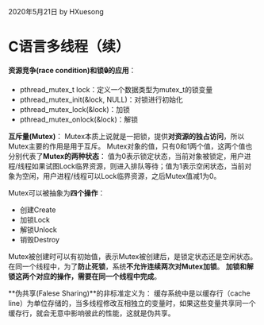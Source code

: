 2020年5月21日
by HXuesong



# C语言多线程（续）
**资源竞争(race condition)和锁🔒的应用**：

- pthread_mutex_t lock：定义一个数据类型为mutex_t的锁变量
- pthread_mutex_init(&lock, NULL)：对锁进行初始化
- pthread_mutex_lock(&lock)：加锁
- pthread_mutex_onlock(&lock)：解锁



**互斥量(Mutex)**：
Mutex本质上说就是一把锁，提供**对资源的独占访问**，所以Mutex主要的作用是用于互斥。
Mutex对象的值，只有0和1两个值，这两个值也分别代表了**Mutex的两种状态**：
值为0表示锁定状态，当前对象被锁定，用户进程/线程如果试图Lock临界资源，则进入排队等待；值为1表示空闲状态，当前对象为空闲，用户进程/线程可以Lock临界资源，之后Mutex值减1为0。



Mutex可以被抽象为**四个操作**：
- 创建Create
- 加锁Lock
- 解锁Unlock
- 销毁Destroy 



Mutex被创建时可以有初始值，表示Mutex被创建后，是锁定状态还是空闲状态。
在同一个线程中，为了**防止死锁**，系统**不允许连续两次对Mutex加锁**。
**加锁和解锁这两个对应的操作，需要在同一个线程中完成**。



**伪共享(Falese Sharing)**的非标准定义为：
缓存系统中是以缓存行（cache line）为单位存储的，当多线程修改互相独立的变量时，如果这些变量共享同一个缓存行，就会无意中影响彼此的性能，这就是伪共享。